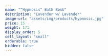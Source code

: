 ```yaml
---
name: "“Hypnosis” Bath Bomb"
description: "Lavender w/ Lavender"
image-url: "assets/img/products/hypnosis.jpg"
price: 15
weight: 171
display_order: 5
cell_layout: "small"
orderable: true
hidden: false
---
```

